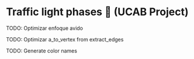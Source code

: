 # Traffic light phases :vertical_traffic_light: (UCAB Project)

TODO: Optimizar enfoque avido

TODO: Optimizar a_to_vertex from extract_edges

TODO: Generate color names